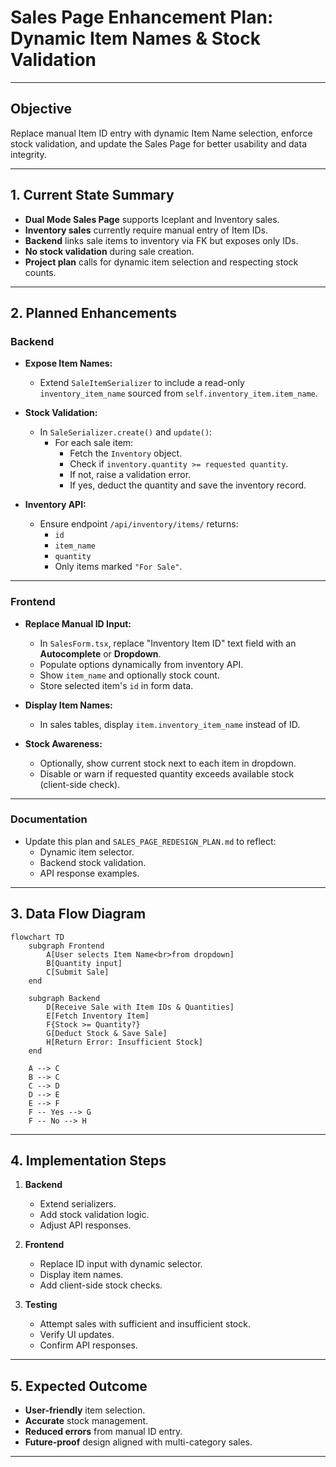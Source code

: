 # Sales Page Enhancement Plan: Dynamic Item Names & Stock Validation

---

## Objective

Replace manual Item ID entry with dynamic Item Name selection, enforce stock validation, and update the Sales Page for better usability and data integrity.

---

## 1. Current State Summary

- **Dual Mode Sales Page** supports Iceplant and Inventory sales.
- **Inventory sales** currently require manual entry of Item IDs.
- **Backend** links sale items to inventory via FK but exposes only IDs.
- **No stock validation** during sale creation.
- **Project plan** calls for dynamic item selection and respecting stock counts.

---

## 2. Planned Enhancements

### Backend

- **Expose Item Names:**
  - Extend `SaleItemSerializer` to include a read-only `inventory_item_name` sourced from `self.inventory_item.item_name`.
  
- **Stock Validation:**
  - In `SaleSerializer.create()` and `update()`:
    - For each sale item:
      - Fetch the `Inventory` object.
      - Check if `inventory.quantity >= requested quantity`.
      - If not, raise a validation error.
      - If yes, deduct the quantity and save the inventory record.
      
- **Inventory API:**
  - Ensure endpoint `/api/inventory/items/` returns:
    - `id`
    - `item_name`
    - `quantity`
    - Only items marked `"For Sale"`.

---

### Frontend

- **Replace Manual ID Input:**
  - In `SalesForm.tsx`, replace "Inventory Item ID" text field with an **Autocomplete** or **Dropdown**.
  - Populate options dynamically from inventory API.
  - Show `item_name` and optionally stock count.
  - Store selected item's `id` in form data.
  
- **Display Item Names:**
  - In sales tables, display `item.inventory_item_name` instead of ID.
  
- **Stock Awareness:**
  - Optionally, show current stock next to each item in dropdown.
  - Disable or warn if requested quantity exceeds available stock (client-side check).

---

### Documentation

- Update this plan and `SALES_PAGE_REDESIGN_PLAN.md` to reflect:
  - Dynamic item selector.
  - Backend stock validation.
  - API response examples.

---

## 3. Data Flow Diagram

```mermaid
flowchart TD
    subgraph Frontend
        A[User selects Item Name<br>from dropdown]
        B[Quantity input]
        C[Submit Sale]
    end

    subgraph Backend
        D[Receive Sale with Item IDs & Quantities]
        E[Fetch Inventory Item]
        F{Stock >= Quantity?}
        G[Deduct Stock & Save Sale]
        H[Return Error: Insufficient Stock]
    end

    A --> C
    B --> C
    C --> D
    D --> E
    E --> F
    F -- Yes --> G
    F -- No --> H
```

---

## 4. Implementation Steps

1. **Backend**
   - Extend serializers.
   - Add stock validation logic.
   - Adjust API responses.
   
2. **Frontend**
   - Replace ID input with dynamic selector.
   - Display item names.
   - Add client-side stock checks.
   
3. **Testing**
   - Attempt sales with sufficient and insufficient stock.
   - Verify UI updates.
   - Confirm API responses.

---

## 5. Expected Outcome

- **User-friendly** item selection.
- **Accurate** stock management.
- **Reduced errors** from manual ID entry.
- **Future-proof** design aligned with multi-category sales.

---